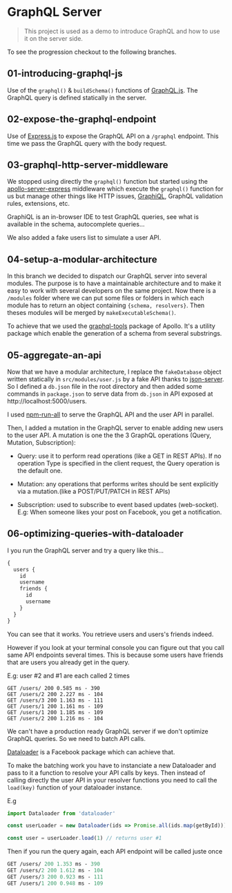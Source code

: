 # GraphQL Server

> This project is used as a demo to introduce GraphQL and how to use it on the server side.

To see the progression checkout to the following branches.

## 01-introducing-graphql-js

Use of the `graphql()` & `buildSchema()` functions of [GraphQL.js].
The GraphQL query is defined statically in the server.

## 02-expose-the-graphql-endpoint

Use of [Express.js] to expose the GraphQL API on a `/graphql` endpoint.
This time we pass the GraphQL query with the body request.

## 03-graphql-http-server-middleware

We stopped using directly the `graphql()` function but started using the [apollo-server-express] middleware which execute the `graphql()` function for us but manage other things like HTTP issues, [GraphiQL], GraphQL validation rules, extensions, etc.

GraphiQL is an in-browser IDE to test GraphQL queries, see what is available in the schema, autocomplete queries...

We also added a fake users list to simulate a user API.

## 04-setup-a-modular-architecture

In this branch we decided to dispatch our GraphQL server into several modules. The purpose is to have a maintainable architecture and to make it easy to work with several developers on the same project.
Now there is a `/modules` folder where we can put some files or folders in which each module has to return an object containing `{schema, resolvers}`. Then theses modules will be merged by `makeExecutableSchema()`.

To achieve that we used the [graphql-tools] package of Apollo. It's a utility package which enable the generation of a schema from several substrings.

## 05-aggregate-an-api

Now that we have a modular architecture, I replace the `fakeDatabase` object written statically in `src/modules/user.js` by a fake API thanks to [json-server]. So I defined a `db.json` file in the root directory and then added some commands in `package.json` to serve data from `db.json` in API exposed at http://localhost:5000/users.

I used [npm-run-all] to serve the GraphQL API and the user API in parallel.

Then, I added a mutation in the GraphQL server to enable adding new users to the user API.
A mutation is one the the 3 GraphQL operations (Query, Mutation, Subscription):

* Query: use it to perform read operations (like a GET in REST APIs). If no operation Type is specified in the client request, the Query operation is the default one.

* Mutation: any operations that performs writes should be sent explicitly via a mutation.(like a POST/PUT/PATCH in REST APIs)

* Subscription: used to subscribe to event based updates (web-socket). <br>E.g: When someone likes your post on Facebook, you get a notification.

## 06-optimizing-queries-with-dataloader

I you run the GraphQL server and try a query like this...

```graphql
{
  users {
    id
    username
    friends {
      id
      username
    }
  }
}
```

You can see that it works. You retrieve users and users's friends indeed.

However if you look at your terminal console you can figure out that you call same API endpoints several times.
This is because some users have friends that are users you already get in the query.

E.g: user #2 and #1 are each called 2 times

```shell
GET /users/ 200 0.585 ms - 390
GET /users/2 200 2.227 ms - 104
GET /users/3 200 1.163 ms - 111
GET /users/1 200 1.161 ms - 109
GET /users/1 200 1.185 ms - 109
GET /users/2 200 1.216 ms - 104
```

We can't have a production ready GraphQL server if we don't optimize GraphQL queries. So we need to batch API calls.

[Dataloader] is a Facebook package which can achieve that.

To make the batching work you have to instanciate a new Dataloader and pass to it a function to resolve your API calls by keys. Then instead of calling directly the user API in your resolver functions you need to call the `load(key)` function of your dataloader instance.

E.g

```js
import Dataloader from 'dataloader'

const userLoader = new Dataloader(ids => Promise.all(ids.map(getById)))

const user = userLoader.load(1) // returns user #1
```

Then if you run the query again, each API endpoint will be called juste once

```graphql
GET /users/ 200 1.353 ms - 390
GET /users/2 200 1.612 ms - 104
GET /users/3 200 0.923 ms - 111
GET /users/1 200 0.948 ms - 109
```

[graphql.js]: https://github.com/graphql/graphql-js
[express.js]: http://expressjs.com/
[apollo-server-express]: https://github.com/apollographql/apollo-server
[graphiql]: https://github.com/graphql/graphiql
[graphql-tools]: https://github.com/apollographql/graphql-tools
[json-server]: https://github.com/typicode/json-server
[npm-run-all]: https://www.npmjs.com/package/npm-run-all
[dataloader]: https://github.com/facebook/dataloader

